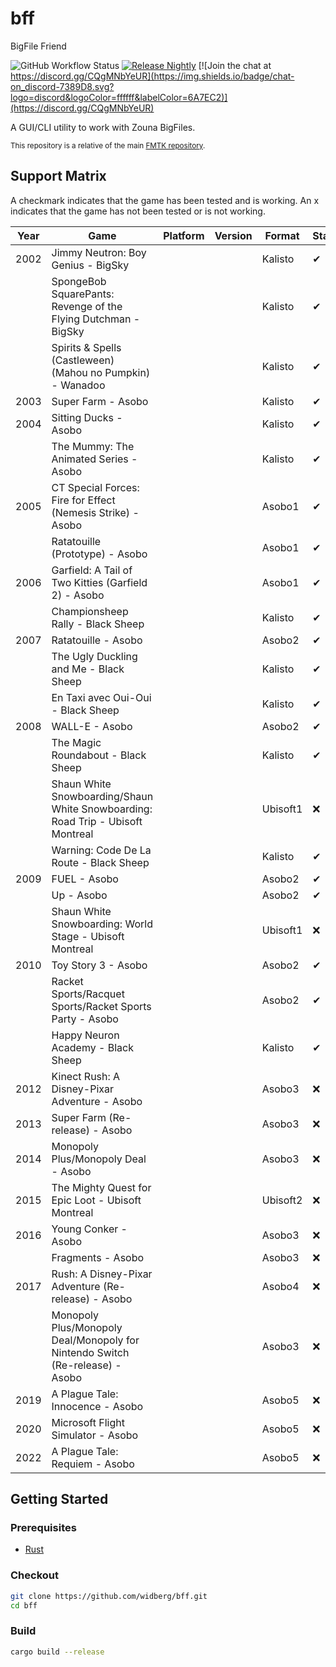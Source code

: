# bff

BigFile Friend

![GitHub Workflow Status](https://img.shields.io/github/actions/workflow/status/widberg/bff/build.yml)
[![Release Nightly](https://img.shields.io/badge/release-nightly-5e025f?labelColor=301934)](https://nightly.link/widberg/bff/workflows/build/master)
[![Join the chat at https://discord.gg/CQgMNbYeUR](https://img.shields.io/badge/chat-on_discord-7389D8.svg?logo=discord&logoColor=ffffff&labelColor=6A7EC2)](https://discord.gg/CQgMNbYeUR)

A GUI/CLI utility to work with Zouna BigFiles.

<sup>This repository is a relative of the main [FMTK repository](https://github.com/widberg/fmtk).</sup>

## Support Matrix

A checkmark indicates that the game has been tested and is working. An x indicates that the game has not been tested or is not working.

| Year | Game                                                                            | Platform | Version | Format   | Status |
|------|---------------------------------------------------------------------------------|----------|---------|----------|--------|
| 2002 | Jimmy Neutron: Boy Genius - BigSky                                              |          |         | Kalisto  | ✔      |
|      | SpongeBob SquarePants: Revenge of the Flying Dutchman - BigSky                  |          |         | Kalisto  | ✔      |
|      | Spirits & Spells (Castleween) (Mahou no Pumpkin) - Wanadoo                      |          |         | Kalisto  | ✔      |
| 2003 | Super Farm - Asobo                                                              |          |         | Kalisto  | ✔      |
| 2004 | Sitting Ducks - Asobo                                                           |          |         | Kalisto  | ✔      |
|      | The Mummy: The Animated Series - Asobo                                          |          |         | Kalisto  | ✔      |
| 2005 | CT Special Forces: Fire for Effect (Nemesis Strike) - Asobo                     |          |         | Asobo1   | ✔      |
|      | Ratatouille (Prototype) - Asobo                                                 |          |         | Asobo1   | ✔      |
| 2006 | Garfield: A Tail of Two Kitties (Garfield 2) - Asobo                            |          |         | Asobo1   | ✔      |
|      | Championsheep Rally - Black Sheep                                               |          |         | Kalisto  | ✔      |
| 2007 | Ratatouille - Asobo                                                             |          |         | Asobo2   | ✔      |
|      | The Ugly Duckling and Me - Black Sheep                                          |          |         | Kalisto  | ✔      |
|      | En Taxi avec Oui-Oui - Black Sheep                                              |          |         | Kalisto  | ✔      |
| 2008 | WALL-E - Asobo                                                                  |          |         | Asobo2   | ✔      |
|      | The Magic Roundabout - Black Sheep                                              |          |         | Kalisto  | ✔      |
|      | Shaun White Snowboarding/Shaun White Snowboarding: Road Trip - Ubisoft Montreal |          |         | Ubisoft1 | ❌      |
|      | Warning: Code De La Route - Black Sheep                                         |          |         | Kalisto  | ✔      |
| 2009 | FUEL - Asobo                                                                    |          |         | Asobo2   | ✔      |
|      | Up - Asobo                                                                      |          |         | Asobo2   | ✔      |
|      | Shaun White Snowboarding: World Stage - Ubisoft Montreal                        |          |         | Ubisoft1 | ❌      |
| 2010 | Toy Story 3 - Asobo                                                             |          |         | Asobo2   | ✔      |
|      | Racket Sports/Racquet Sports/Racket Sports Party - Asobo                        |          |         | Asobo2   | ✔      |
|      | Happy Neuron Academy - Black Sheep                                              |          |         | Kalisto  | ✔      |
| 2012 | Kinect Rush: A Disney-Pixar Adventure - Asobo                                   |          |         | Asobo3   | ❌      |
| 2013 | Super Farm (Re-release) - Asobo                                                 |          |         | Asobo3   | ❌      |
| 2014 | Monopoly Plus/Monopoly Deal - Asobo                                             |          |         | Asobo3   | ❌      |
| 2015 | The Mighty Quest for Epic Loot - Ubisoft Montreal                               |          |         | Ubisoft2 | ❌      |
| 2016 | Young Conker - Asobo                                                            |          |         | Asobo3   | ❌      |
|      | Fragments - Asobo                                                               |          |         | Asobo3   | ❌      |
| 2017 | Rush: A Disney-Pixar Adventure (Re-release) - Asobo                             |          |         | Asobo4   | ❌      |
|      | Monopoly Plus/Monopoly Deal/Monopoly for Nintendo Switch (Re-release) - Asobo   |          |         | Asobo3   | ❌      |
| 2019 | A Plague Tale: Innocence - Asobo                                                |          |         | Asobo5   | ❌      |
| 2020 | Microsoft Flight Simulator - Asobo                                              |          |         | Asobo5   | ❌      |
| 2022 | A Plague Tale: Requiem - Asobo                                                  |          |         | Asobo5   | ❌      |

## Getting Started

### Prerequisites

* [Rust](https://www.rust-lang.org/)

### Checkout

```sh
git clone https://github.com/widberg/bff.git
cd bff
```

### Build

```sh
cargo build --release
```
